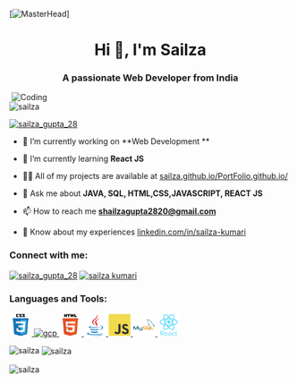[![MasterHead](https://theninehertz.com/wp-content/uploads/2020/06/full-stack-development.gif)]


<h1 align="center">Hi 👋, I'm Sailza</h1>
<h3 align="center">A passionate Web Developer from India</h3>
<img align ="right" alt ="Coding" width ="500" src ="https://raw.githubusercontent.com/arsentieva/arsentieva/main/code.gif">


<p align="left"> <img src="https://komarev.com/ghpvc/?username=sailza&label=Profile%20views&color=0e75b6&style=flat" alt="sailza" /> </p>

<p align="left"> <a href="https://twitter.com/sailza_gupta_28" target="blank"><img src="https://img.shields.io/twitter/follow/sailza_gupta_28?logo=twitter&style=for-the-badge" alt="sailza_gupta_28" /></a> </p>

- 🔭 I’m currently working on **Web Development **

- 🌱 I’m currently learning **React JS**

- 👨‍💻 All of my projects are available at [sailza.github.io/PortFolio.github.io/](https://sailza.github.io/ShailPort/)

- 💬 Ask me about **JAVA, SQL, HTML,CSS,JAVASCRIPT, REACT JS**

- 📫 How to reach me **shailzagupta2820@gmail.com**

- 📄 Know about my experiences [linkedin.com/in/sailza-kumari](linkedin.com/in/sailza-kumari)

<h3 align="left">Connect with me:</h3>
<p align="left">
<a href="https://twitter.com/sailza_gupta_28" target="blank"><img align="center" src="https://raw.githubusercontent.com/rahuldkjain/github-profile-readme-generator/master/src/images/icons/Social/twitter.svg" alt="sailza_gupta_28" height="30" width="40" /></a>
<a href="https://linkedin.com/in/sailza kumari" target="blank"><img align="center" src="https://raw.githubusercontent.com/rahuldkjain/github-profile-readme-generator/master/src/images/icons/Social/linked-in-alt.svg" alt="sailza kumari" height="30" width="40" /></a>
</p>

<h3 align="left">Languages and Tools:</h3>
<p align="left"> <a href="https://www.w3schools.com/css/" target="_blank" rel="noreferrer"> <img src="https://raw.githubusercontent.com/devicons/devicon/master/icons/css3/css3-original-wordmark.svg" alt="css3" width="40" height="40"/> </a> <a href="https://cloud.google.com" target="_blank" rel="noreferrer"> <img src="https://www.vectorlogo.zone/logos/google_cloud/google_cloud-icon.svg" alt="gcp" width="40" height="40"/> </a> <a href="https://www.w3.org/html/" target="_blank" rel="noreferrer"> <img src="https://raw.githubusercontent.com/devicons/devicon/master/icons/html5/html5-original-wordmark.svg" alt="html5" width="40" height="40"/> </a> <a href="https://www.java.com" target="_blank" rel="noreferrer"> <img src="https://raw.githubusercontent.com/devicons/devicon/master/icons/java/java-original.svg" alt="java" width="40" height="40"/> </a> <a href="https://developer.mozilla.org/en-US/docs/Web/JavaScript" target="_blank" rel="noreferrer"> <img src="https://raw.githubusercontent.com/devicons/devicon/master/icons/javascript/javascript-original.svg" alt="javascript" width="40" height="40"/> </a> <a href="https://www.mysql.com/" target="_blank" rel="noreferrer"> <img src="https://raw.githubusercontent.com/devicons/devicon/master/icons/mysql/mysql-original-wordmark.svg" alt="mysql" width="40" height="40"/> </a> <a href="https://reactjs.org/" target="_blank" rel="noreferrer"> <img src="https://raw.githubusercontent.com/devicons/devicon/master/icons/react/react-original-wordmark.svg" alt="react" width="40" height="40"/> </a> </p>

<p><img align="left" src="https://github-readme-stats.vercel.app/api/top-langs?username=sailza&show_icons=true&locale=en&layout=compact" alt="sailza" /></p>

<p>&nbsp;<img align="center" src="https://github-readme-stats.vercel.app/api?username=sailza&show_icons=true&locale=en" alt="sailza" /></p>

<p><img align="center" src="https://github-readme-streak-stats.herokuapp.com/?user=sailza&" alt="sailza" /></p>
